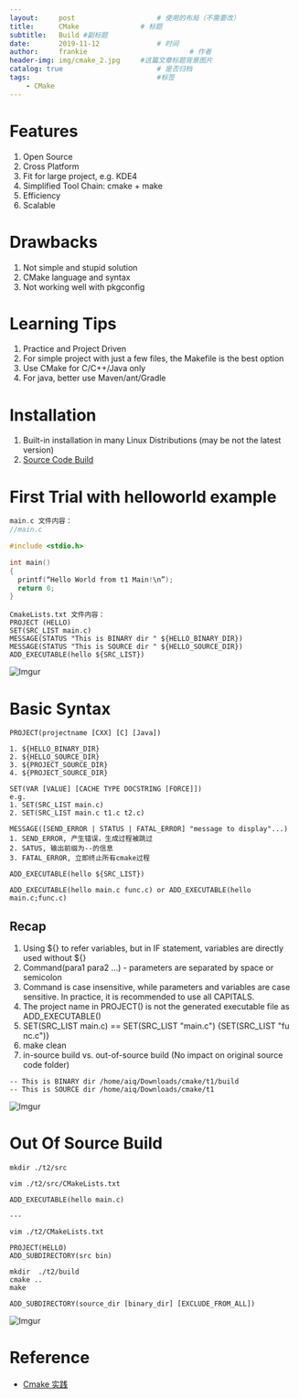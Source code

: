 ```yaml
---
layout:     post   				    # 使用的布局（不需要改）
title:      CMake 				# 标题
subtitle:   Build #副标题
date:       2019-11-12 				# 时间
author:     frankie 						# 作者
header-img: img/cmake_2.jpg 	#这篇文章标题背景图片
catalog: true 						# 是否归档
tags:								#标签
    - CMake
---
```


# Features
1. Open Source
2. Cross Platform
3. Fit for large project, e.g. KDE4
4. Simplified Tool Chain: cmake + make
5. Efficiency
6. Scalable

# Drawbacks
1. Not simple and stupid solution
2. CMake language and syntax
3. Not working well with pkgconfig

# Learning Tips
1. Practice and Project Driven
2. For simple project with just a few files, the Makefile is the best option
3. Use CMake for C/C++/Java only
4. For java, better use Maven/ant/Gradle

# Installation
1. Built-in installation in many Linux Distributions (may be not the latest version)
2. [Source Code Build](https://cmake.org/download/)

# First Trial with helloworld example

```c++
main.c 文件内容：
//main.c

#include <stdio.h>

int main()
{
  printf(“Hello World from t1 Main!\n”);
  return 0;
}
```

```
CmakeLists.txt 文件内容：
PROJECT (HELLO)
SET(SRC_LIST main.c)
MESSAGE(STATUS "This is BINARY dir " ${HELLO_BINARY_DIR})
MESSAGE(STATUS "This is SOURCE dir " ${HELLO_SOURCE_DIR})
ADD_EXECUTABLE(hello ${SRC_LIST})
```

![Imgur](https://i.imgur.com/06DvRtK.png)

# Basic Syntax
```
PROJECT(projectname [CXX] [C] [Java])

1. ${HELLO_BINARY_DIR}
2. ${HELLO_SOURCE_DIR}
3. ${PROJECT_SOURCE_DIR}
4. ${PROJECT_SOURCE_DIR}
```

```
SET(VAR [VALUE] [CACHE TYPE DOCSTRING [FORCE]])
e.g.
1. SET(SRC_LIST main.c)
2. SET(SRC_LIST main.c t1.c t2.c)
```

```
MESSAGE([SEND_ERROR | STATUS | FATAL_ERROR] "message to display"...)
1. SEND_ERROR, 产生错误，生成过程被跳过
2. SATUS, 输出前缀为--的信息
3. FATAL_ERROR, 立即终止所有cmake过程
```

```
ADD_EXECUTABLE(hello ${SRC_LIST})

ADD_EXECUTABLE(hello main.c func.c) or ADD_EXECUTABLE(hello main.c;func.c)
```

## Recap
1. Using ${} to refer variables, but in IF statement, variables are directly used without ${}
2. Command(para1 para2 ...) - parameters are separated by space or semicolon
3. Command is case insensitive, while parameters and variables are case sensitive. In practice, it is recommended to use all CAPITALS.
4. The project name in PROJECT() is not the generated executable file as ADD_EXECUTABLE()
5. SET(SRC_LIST main.c) == SET(SRC_LIST "main.c") {SET(SRC_LIST "fu nc.c")}
6. make clean
7. in-source build vs. out-of-source build (No impact on original source code folder)

```
-- This is BINARY dir /home/aiq/Downloads/cmake/t1/build
-- This is SOURCE dir /home/aiq/Downloads/cmake/t1
```

![Imgur](https://i.imgur.com/0XAHGi9.png)

# Out Of Source Build
```
mkdir ./t2/src

vim ./t2/src/CMakeLists.txt

ADD_EXECUTABLE(hello main.c)

---

vim ./t2/CMakeLists.txt

PROJECT(HELLO)
ADD_SUBDIRECTORY(src bin)

mkdir  ./t2/build
cmake ..
make
```

```
ADD_SUBDIRECTORY(source_dir [binary_dir] [EXCLUDE_FROM_ALL])
```

![Imgur](https://i.imgur.com/PULcy48.png)

# Reference
* [Cmake 实践](http://file.ncnynl.com/ros/CMake%20Practice.pdf)
